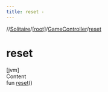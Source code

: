 ```yaml
---
title: reset -
---
```

//[Solitaire](../../index.md)/[[root]](../index.md)/[GameController](index.md)/[reset](reset.md)



# reset  
[jvm]  
Content  
fun [reset](reset.md)()  



